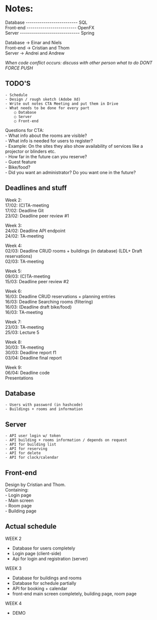 # Notes:

Database -------------------------- SQL\
Front-end ------------------------- OpenFX\
Server ------------------------------ Spring

Database -> Einar and Niels\
Front-end -> Cristian and Thom\
Server -> Andrei and Andrew

*When code conflict occurs: discuss with other person what to do DONT FORCE PUSH*

## TODO'S
	- Schedule
	- Design / rough sketch (Adobe Xd)
	- Write out notes CTA Meeting and put them in Drive
	- What needs to be done for every part
		○ Database
		○ Server
		○ Front-end
        
Questions for CTA:\
	- What info about the rooms are visible?\
	- What info is needed for users to register?\
	- Example: On the sites they also show availability of services like a projector or blinders etc.\
	- How far in the future can you reserve?\
	- Guest feature\
    - Bike/food?\
    - Did you want an administrator? Do you want one in the future?

## Deadlines and stuff

Week 2:\
	17/02: (C)TA-meeting\
	17/02: Deadline Git\
	23/02: Deadline peer review #1

Week 3:\
	24/02: Deadline API endpoint\
	24/02: TA-meeting

Week 4:\
	02/03: Deadline CRUD rooms + buildings (in database) (LDL+ Draft reservations)\
	02/03: TA-meeting

Week 5:\
	09/03: (C)TA-meeting\
	15/03: Deadline peer review #2

Week 6:\
	16/03: Deadline CRUD reservations + planning entries\
	16/03: Deadline Searching rooms (filtering)\
	16/03: (Deadline draft bike/food)\
	16/03: TA-meeting

Week 7:\
	23/03: TA-meeting\
	25/03: Lecture 5

Week 8:\
	30/03: TA-meeting\
	30/03: Deadline report f1\
	03/04: Deadline final report

Week 9:\
	06/04: Deadline code\
	Presentations

## Database
	- Users with password (in hashcode)
	- Buildings + rooms and information

## Server
	- API user login w/ token
	- API building + rooms information / depends on request
	- API for building list
	- API for reserving
	- API for delete
    - API for clock/calendar

## Front-end
Design by Cristian and Thom.\
Containing: \
    - Login page\
    - Main screen\
    - Room page\
    - Building page

## Actual schedule
WEEK 2
- Database for users completely
- Login page (client-side)
- Api for login and registration (server)

WEEK 3
- Database for buildings and rooms
- Database for schedule partially
- API for booking + calendar
- front-end main screen completely, building page, room page

WEEK 4
- DEMO